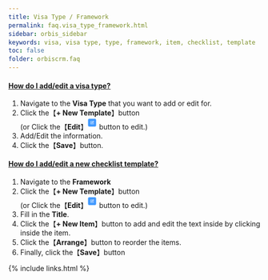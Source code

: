 ```yaml
---
title: Visa Type / Framework
permalink: faq.visa_type_framework.html
sidebar: orbis_sidebar
keywords: visa, visa type, type, framework, item, checklist, template
toc: false
folder: orbiscrm.faq
---
```


<div class="panel-group" id="accordion">
    <div class="panel panel-default">
        <div class="panel-heading">
            <h4 class="panel-title">
                <a class="noCrossRef accordion-toggle" data-toggle="collapse" data-parent="#accordion" href="#how-do-i-add-edit-a-visa-type">
                    How do I add/edit a visa type?
                </a>
            </h4>
        </div>
        <div id="how-do-i-add-edit-a-visa-type" class="panel-collapse collapse noCrossRef">
            <div class="panel-body">
                <ol>
                    <li>Navigate to the <b>Visa Type</b> that you want to add or edit for.
                    </li>
                    <li>Click the【<b>+ New Template</b>】button<br>
                        (or Click the【<b>Edit</b>】<img src="images/enquiries/enquiries-edit.png" alt="enquiries-edit.png" style="width: 4%"> button to edit.)
                    </li>
                    <li>Add/Edit the information.
                    </li>
                    <li>Click the【<b>Save</b>】button.
                    </li>
                </ol>
            </div>
        </div>
    </div>
    <!-- /.panel -->
    <div class="panel panel-default">
        <div class="panel-heading">
            <h4 class="panel-title">
                <a class="noCrossRef accordion-toggle" data-toggle="collapse" data-parent="#accordion" href="#how-do-i-add-edit-a-new-checklist-template">
                    How do I add/edit a new checklist template?
                </a>
            </h4>
        </div>
        <div id="how-do-i-add-edit-a-new-checklist-template" class="panel-collapse collapse noCrossRef">
            <div class="panel-body">
                <ol>
                    <li>Navigate to the <b>Framework</b>
                    </li>
                    <li>Click the【<b>+ New Template</b>】button<br>
                        (or Click the【<b>Edit</b>】<img src="images/enquiries/enquiries-edit.png" alt="enquiries-edit.png" style="width: 4%"> button to edit.)
                    </li>
                    <li>Fill in the <b>Title</b>.
                    </li>
                    <li>Click the【<b>+ New Item</b>】button to add and edit the text inside by clicking inside the item.
                    </li>
                    <li>Click the【<b>Arrange</b>】button to reorder the items.
                    </li>
                    <li>Finally, click the【<b>Save</b>】button
                    </li>
                </ol>
            </div>
        </div>
    </div>
    <!-- /.panel -->
</div>
<!-- /.panel-group -->

{% include links.html %}
